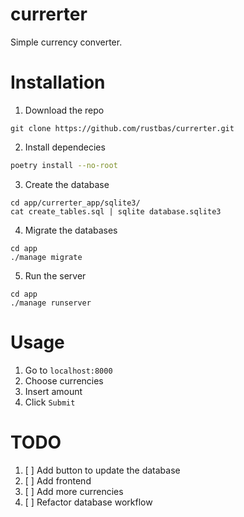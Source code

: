 # currerter
Simple currency converter.

# Installation

1. Download the repo
```shell
git clone https://github.com/rustbas/currerter.git
```

2. Install dependecies
```sh
poetry install --no-root
```

3. Create the database
```shell
cd app/currerter_app/sqlite3/
cat create_tables.sql | sqlite database.sqlite3
```

4. Migrate the databases
```shell
cd app
./manage migrate
```

5. Run the server
```shell
cd app
./manage runserver
```

# Usage

1. Go to `localhost:8000`
2. Choose currencies
3. Insert amount 
4. Click `Submit`

# TODO

1. [ ] Add button to update the database
2. [ ] Add frontend
3. [ ] Add more currencies
4. [ ] Refactor database workflow
